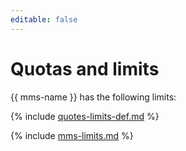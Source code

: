 ```yaml
---
editable: false
---
```


# Quotas and limits

{{ mms-name }} has the following limits:

{% include [quotes-limits-def.md](../../_includes/quotes-limits-def.md) %}

{% include [mms-limits.md](../../_includes/mdb/mms-limits.md) %}

